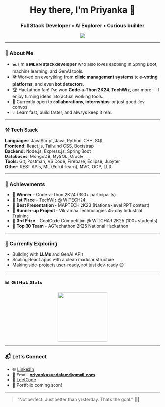 <h1 align="center">Hey there, I'm Priyanka 👋</h1>
<h3 align="center">Full Stack Developer • AI Explorer • Curious builder</h3>

  <p align="center">
  <img src="https://readme-typing-svg.herokuapp.com?font=Fira+Code&size=20&pause=1000&center=true&vCenter=true&width=500&lines=Full+Stack+Developer+..🚀;Exploring+AI+%2B+Web+%3D+Fun!;Let%E2%80%99s+build+something+cool+together."/>
</p>

---

### 🧠 About Me

- 💻 I'm a **MERN stack developer** who also loves dabbling in Spring Boot, machine learning, and GenAI tools.
- 🛠️ Worked on everything from **clinic management systems** to **e-voting platforms**, and even **bot detectors**.
- 🏆 Hackathon fan! I’ve won **Code-a-Thon 2K24**, **TechWiz**, and more — I enjoy turning ideas into actual working tools.
- 🤝 Currently open to **collaborations**, **internships**, or just good dev convos.
- 💡 Learn fast, build faster, and always keep it real.

---

### ⚒️ Tech Stack

**Languages:** JavaScript, Java, Python, C++, SQL  
**Frontend:** React.js, Tailwind CSS, Bootstrap  
**Backend:** Node.js, Express.js, Spring Boot  
**Databases:** MongoDB, MySQL, Oracle  
**Tools:** Git, Postman, VS Code, Firebase, Eclipse, Jupyter  
**Other:** REST APIs, ML (Scikit-learn), MVC, OOP, LLD

---

### 🏅 Achievements

- 🥇 **Winner** - Code-a-Thon 2K24 (300+ participants)  
- 🥇 **1st Place** - TechWiz @ WITECH24  
- 🥇 **Best Presentation** - MAPTECH 2K23 (National-level PPT contest)  
- 🥈 **Runner-up Project** - Vikramaa Technologies 45-day Industrial Training  
- 🥉 **3rd Prize** - CoolCode Competition @ WITCHAR 2K25 (100+ students)  
- 🏁 **Top 30 Team** - AGTechathon 2K25 National Hackathon

---

### 🌱 Currently Exploring
- Building with **LLMs** and GenAI APIs  
- Scaling React apps with a clean modular structure  
- Making side-projects user-ready, not just dev-ready 😉

---

### 📊 GitHub Stats

<p align="center">
  <img src="https://github-readme-stats.vercel.app/api?username=priyanka8625&show_icons=true&theme=radical" height="160"/>
</p>


---

### 📬 Let's Connect

- 🌐 [LinkedIn](https://www.linkedin.com/in/priyanka-sundalam/)
- 📩 Email: **priyankasundalam@gmail.com**
- 🧠 [LeetCode](https://leetcode.com/u/priyanka8625/)
- 💼 Portfolio coming soon!

---

> “Not perfect. Just better than yesterday. That’s the goal.” 🚀💜
